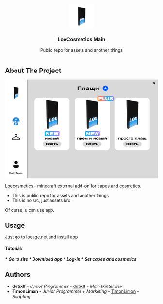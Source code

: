 <br/>
<p align="center">
  <a href="https://github.com/ShaanCoding/loecosmetics-main">
    <img src="assets/logo-72x72.png" alt="Logo" width="80" height="80">
  </a>

  <h3 align="center">LoeCosmetics Main</h3>

  <p align="center">
    Public repo for assets and another things
    <br/>
    <br/>
  </p>
</p>



## About The Project

![Screen Shot](template.png)

Loecosmetics - minecraft external add-on for capes and cosmetics.

* This is public repo for assets and another things
* This is no src, just assets bro

Of curse, u can use app.

## Usage

Just go to loeage.net and install app
<h4> Tutorial: <h5>
* Go to site
* Download app
* Log-in
* Set capes and cosmetics



## Authors

* **dutixlf** - *Junior Programmer* - [dutixlf](https://github.com/dutixlf/) - *Main tkinter dev*
* **TimonLimon** - *Junior Programmer + Marketing* - [TimonLimon](https://github.com/TimonLimon/) - *Scripting*
